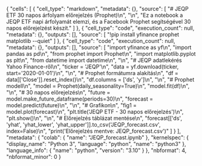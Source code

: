 {
 "cells": [
  {
   "cell_type": "markdown",
   "metadata": {},
   "source": [
    "# JEQP ETF 30 napos árfolyam előrejelzés (Prophet)\n",
    "\n",
    "Ez a notebook a JEQP ETF napi árfolyamát elemzi, és a Facebook Prophet segítségével 30 napos előrejelzést készít."
   ]
  },
  {
   "cell_type": "code",
   "execution_count": null,
   "metadata": {},
   "outputs": [],
   "source": [
    "!pip install yfinance prophet matplotlib --quiet"
   ]
  },
  {
   "cell_type": "code",
   "execution_count": null,
   "metadata": {},
   "outputs": [],
   "source": [
    "import yfinance as yf\n",
    "import pandas as pd\n",
    "from prophet import Prophet\n",
    "import matplotlib.pyplot as plt\n",
    "from datetime import datetime\n",
    "\n",
    "# JEQP adatlekérés Yahoo Finance-ről\n",
    "ticker = 'JEQP'\n",
    "data = yf.download(ticker, start='2020-01-01')\n",
    "\n",
    "# Prophet formátumra alakítás\n",
    "df = data[['Close']].reset_index()\n",
    "df.columns = ['ds', 'y']\n",
    "\n",
    "# Prophet modell\n",
    "model = Prophet(daily_seasonality=True)\n",
    "model.fit(df)\n",
    "\n",
    "# 30 napos előrejelzés\n",
    "future = model.make_future_dataframe(periods=30)\n",
    "forecast = model.predict(future)\n",
    "\n",
    "# Grafikon\n",
    "fig1 = model.plot(forecast)\n",
    "plt.title('JEQP ETF - 30 napos előrejelzés')\n",
    "plt.show()\n",
    "\n",
    "# Előrejelzés táblázat mentése\n",
    "forecast[['ds', 'yhat', 'yhat_lower', 'yhat_upper']].to_csv('JEQP_forecast.csv', index=False)\n",
    "print('Előrejelzés mentve: JEQP_forecast.csv')"
   ]
  }
 ],
 "metadata": {
  "colab": {
   "name": "JEQP_forecast.ipynb"
  },
  "kernelspec": {
   "display_name": "Python 3",
   "language": "python",
   "name": "python3"
  },
  "language_info": {
   "name": "python",
   "version": "3.10"
  }
 },
 "nbformat": 4,
 "nbformat_minor": 0
}
